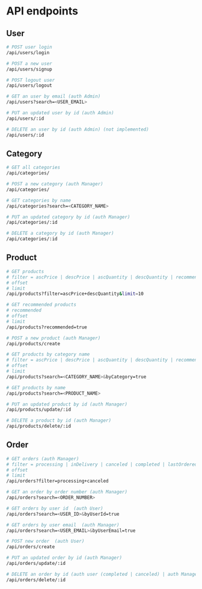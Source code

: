 # API endpoints

## User

```bash
# POST user login
/api/users/login
```

```bash
# POST a new user
/api/users/signup
```

```bash
# POST logout user
/api/users/logout
```

```bash
# GET an user by email (auth Admin)
/api/users?search=<USER_EMAIL>
```

```bash
# PUT an updated user by id (auth Admin)
/api/users/:id
```

```bash
# DELETE an user by id (auth Admin) (not implemented)
/api/users/:id
```

## Category

```bash
# GET all categories
/api/categories/
```

```bash
# POST a new category (auth Manager)
/api/categories/
```

```bash
# GET categories by name
/api/categories?search=<CATEGORY_NAME>
```

```bash
# PUT an updated category by id (auth Manager)
/api/categories/:id
```

```bash
# DELETE a category by id (auth Manager)
/api/categories/:id
```

## Product

```bash
# GET products
# filter = ascPrice | descPrice | ascQuantity | descQuantity | recommend
# offset
# limit
/api/products?filter=ascPrice+descQuantity&limit=10
```

```bash
# GET recommended products
# recommended
# offset
# limit
/api/products?recommended=true
```

```bash
# POST a new product (auth Manager)
/api/products/create
```

```bash
# GET products by category name
# filter = ascPrice | descPrice | ascQuantity | descQuantity | recommend
# offset
# limit
/api/products?search=<CATEGORY_NAME>&byCategory=true
```

```bash
# GET products by name
/api/products?search=<PRODUCT_NAME>
```

```bash
# PUT an updated product by id (auth Manager)
/api/products/update/:id
```

```bash
# DELETE a product by id (auth Manager)
/api/products/delete/:id
```

## Order

```bash
# GET orders (auth Manager)
# filter = processing | inDelivery | canceled | completed | lastOrdered | firstOrdered (date)
# offset
# limit
/api/orders?filter=processing+canceled
```

```bash
# GET an order by order number (auth Manager)
/api/orders?search=<ORDER_NUMBER>
```

```bash
# GET orders by user id  (auth User)
/api/orders?search=<USER_ID>&byUserId=true
```

```bash
# GET orders by user email  (auth Manager)
/api/orders?search=<USER_EMAIL>&byUserEmail=true
```

```bash
# POST new order  (auth User)
/api/orders/create
```

```bash
# PUT an updated order by id (auth Manager)
/api/orders/update/:id
```

```bash
# DELETE an order by id (auth user (completed | canceled) | auth Manager)
/api/orders/delete/:id
```
